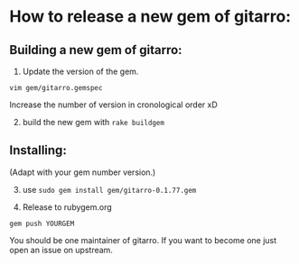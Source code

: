 # How to release a new gem of gitarro:

## Building a new gem of gitarro: 

1) Update the version of the gem.

`vim gem/gitarro.gemspec`

Increase the number of version in cronological order xD

2) build the new gem with
```rake buildgem```

## Installing: 
(Adapt with your gem number version.)

3) use `sudo gem install gem/gitarro-0.1.77.gem`


4) Release to rubygem.org

`gem push YOURGEM`


You should be one maintainer of gitarro. If you want to become one just open an issue on upstream.
